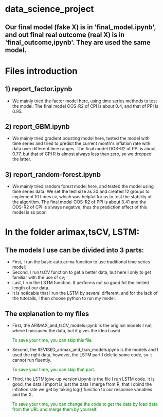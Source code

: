 # data_science_project
## Our final model (fake X) is in 'final_model.ipynb', and out final real outcome (real X) is in 'final_outcome,ipynb'. They are used the same model.
# Files introduction
## 1) report_factor.ipynb
* We mainly tried the factor model here, using time series methods to test the model. The final model OOS-R2 of CPI is about 0.4, and that of PPI is 0.95.
## 2) report_GBM.ipynb
* We mainly tried gradient boosting model here, tested the model with time series and tried to predict the current month's inflation rate with data over different time ranges. The final model OOS-R2 of PPI is about 0.77, but that of CPI R is almost always less than zero, so we dropped the latter.
## 3) report_random-forest.ipynb
* We mainly tried random forest model here, and tested the model using time series data. We set the test size as 30 and created 12 groups to implement 10 times cv, which was helpful for us to test the stability of the algorithm. The final model OOS-R2 of PPI is about 0.41 and the OOS-R2 of CPI is always negative, thus the prediction effect of this model is so poor.

# In the folder arimax,tsCV, LSTM: 
## The models I use can be divided into 3 parts:

* First, I run the basic auto.arima funciton to use traditional time series model;
* Second, I run tsCV function to get a better data, but here I only to get familiar with the use of cv;
* Last, I run the LSTM function. It performs not so good fot the limited length of our data.
* It is noticable that I run the LSTM by several different, and for the lack of the tutorails, I then choose python to run my model.


## The explanation to my files

* First, the ARIMAX_and_tsCV_models.ipynb is the original models I run, where I missused the data, but it gives the idea I used. 

  <span style="color: green"> To save your time, you can skip this file.</span>

* Second, the REVISED_arimax_and_tscv_models.ipynb is the models and I used the right data, however, the LSTM part I delelte some code, so it cannot run fluently.

  <span style="color: green"> To save your time, you can skip that part.</span>

* Third, the LSTM(give-up version).ipynb is the file I run LSTM code. It is good, the data I import is just the data I merge from R, that I cbind the inflation rate we get by taking log() function to our response variables and the X.

  <span style="color: green"> To save your time, you can change the code to get the data by load data from the URL and merge them by yourself.</span>
